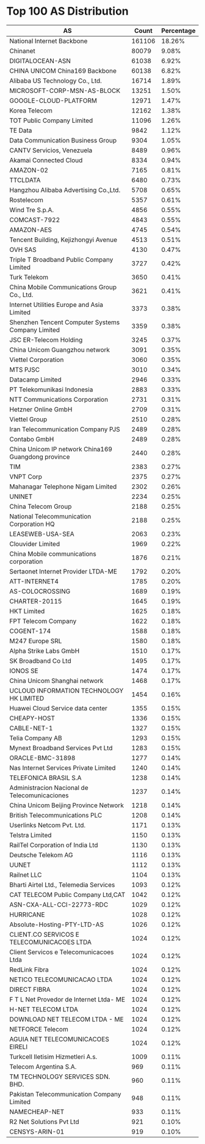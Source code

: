 # Top 100 AS Distribution
| AS | Count | Percentage |
|----|----|----|
| National Internet Backbone | 161106 | 18.26% |
| Chinanet | 80079 | 9.08% |
| DIGITALOCEAN-ASN | 61038 | 6.92% |
| CHINA UNICOM China169 Backbone | 60138 | 6.82% |
| Alibaba US Technology Co., Ltd. | 16714 | 1.89% |
| MICROSOFT-CORP-MSN-AS-BLOCK | 13251 | 1.50% |
| GOOGLE-CLOUD-PLATFORM | 12971 | 1.47% |
| Korea Telecom | 12162 | 1.38% |
| TOT Public Company Limited | 11096 | 1.26% |
| TE Data | 9842 | 1.12% |
| Data Communication Business Group | 9304 | 1.05% |
| CANTV Servicios, Venezuela | 8489 | 0.96% |
| Akamai Connected Cloud | 8334 | 0.94% |
| AMAZON-02 | 7165 | 0.81% |
| TTCLDATA | 6480 | 0.73% |
| Hangzhou Alibaba Advertising Co.,Ltd. | 5708 | 0.65% |
| Rostelecom | 5357 | 0.61% |
| Wind Tre S.p.A. | 4856 | 0.55% |
| COMCAST-7922 | 4843 | 0.55% |
| AMAZON-AES | 4745 | 0.54% |
| Tencent Building, Kejizhongyi Avenue | 4513 | 0.51% |
| OVH SAS | 4130 | 0.47% |
| Triple T Broadband Public Company Limited | 3727 | 0.42% |
| Turk Telekom | 3650 | 0.41% |
| China Mobile Communications Group Co., Ltd. | 3621 | 0.41% |
| Internet Utilities Europe and Asia Limited | 3373 | 0.38% |
| Shenzhen Tencent Computer Systems Company Limited | 3359 | 0.38% |
| JSC ER-Telecom Holding | 3245 | 0.37% |
| China Unicom Guangzhou network | 3091 | 0.35% |
| Viettel Corporation | 3060 | 0.35% |
| MTS PJSC | 3010 | 0.34% |
| Datacamp Limited | 2946 | 0.33% |
| PT Telekomunikasi Indonesia | 2883 | 0.33% |
| NTT Communications Corporation | 2731 | 0.31% |
| Hetzner Online GmbH | 2709 | 0.31% |
| Viettel Group | 2510 | 0.28% |
| Iran Telecommunication Company PJS | 2489 | 0.28% |
| Contabo GmbH | 2489 | 0.28% |
| China Unicom IP network China169 Guangdong province | 2440 | 0.28% |
| TIM | 2383 | 0.27% |
| VNPT Corp | 2375 | 0.27% |
| Mahanagar Telephone Nigam Limited | 2302 | 0.26% |
| UNINET | 2234 | 0.25% |
| China Telecom Group | 2188 | 0.25% |
| National Telecommunication Corporation HQ | 2188 | 0.25% |
| LEASEWEB-USA-SEA | 2063 | 0.23% |
| Clouvider Limited | 1969 | 0.22% |
| China Mobile communications corporation | 1876 | 0.21% |
| Sertaonet Internet Provider LTDA-ME | 1792 | 0.20% |
| ATT-INTERNET4 | 1785 | 0.20% |
| AS-COLOCROSSING | 1689 | 0.19% |
| CHARTER-20115 | 1645 | 0.19% |
| HKT Limited | 1625 | 0.18% |
| FPT Telecom Company | 1622 | 0.18% |
| COGENT-174 | 1588 | 0.18% |
| M247 Europe SRL | 1580 | 0.18% |
| Alpha Strike Labs GmbH | 1510 | 0.17% |
| SK Broadband Co Ltd | 1495 | 0.17% |
| IONOS SE | 1474 | 0.17% |
| China Unicom Shanghai network | 1468 | 0.17% |
| UCLOUD INFORMATION TECHNOLOGY HK LIMITED | 1454 | 0.16% |
| Huawei Cloud Service data center | 1355 | 0.15% |
| CHEAPY-HOST | 1336 | 0.15% |
| CABLE-NET-1 | 1327 | 0.15% |
| Telia Company AB | 1293 | 0.15% |
| Mynext Broadband Services Pvt Ltd | 1283 | 0.15% |
| ORACLE-BMC-31898 | 1277 | 0.14% |
| Nas Internet Services Private Limited | 1240 | 0.14% |
| TELEFONICA BRASIL S.A | 1238 | 0.14% |
| Administracion Nacional de Telecomunicaciones | 1237 | 0.14% |
| China Unicom Beijing Province Network | 1218 | 0.14% |
| British Telecommunications PLC | 1208 | 0.14% |
| Userlinks Netcom Pvt. Ltd. | 1171 | 0.13% |
| Telstra Limited | 1150 | 0.13% |
| RailTel Corporation of India Ltd | 1130 | 0.13% |
| Deutsche Telekom AG | 1116 | 0.13% |
| UUNET | 1112 | 0.13% |
| Railnet LLC | 1104 | 0.13% |
| Bharti Airtel Ltd., Telemedia Services | 1093 | 0.12% |
| CAT TELECOM Public Company Ltd,CAT | 1042 | 0.12% |
| ASN-CXA-ALL-CCI-22773-RDC | 1029 | 0.12% |
| HURRICANE | 1028 | 0.12% |
| Absolute-Hosting-PTY-LTD-AS | 1026 | 0.12% |
| CLIENT.CO SERVICOS E TELECOMUNICACOES LTDA | 1024 | 0.12% |
| Client Servicos e Telecomunicacoes Ltda | 1024 | 0.12% |
| RedLink Fibra | 1024 | 0.12% |
| NETICO TELECOMUNICACAO LTDA | 1024 | 0.12% |
| DIRECT FIBRA | 1024 | 0.12% |
| F T L Net Provedor de Internet Ltda- ME | 1024 | 0.12% |
| H-NET TELECOM LTDA | 1024 | 0.12% |
| DOWNLOAD NET TELECOM LTDA - ME | 1024 | 0.12% |
| NETFORCE Telecom | 1024 | 0.12% |
| AGUIA NET TELECOMUNICACOES EIRELI | 1024 | 0.12% |
| Turkcell Iletisim Hizmetleri A.s. | 1009 | 0.11% |
| Telecom Argentina S.A. | 969 | 0.11% |
| TM TECHNOLOGY SERVICES SDN. BHD. | 960 | 0.11% |
| Pakistan Telecommunication Company Limited | 948 | 0.11% |
| NAMECHEAP-NET | 933 | 0.11% |
| R2 Net Solutions Pvt Ltd | 921 | 0.10% |
| CENSYS-ARIN-01 | 919 | 0.10% |
